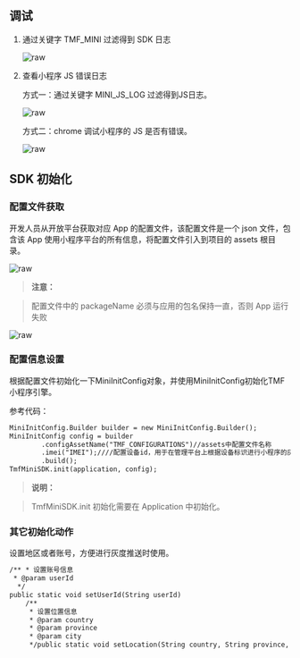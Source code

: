 ## 调试
1. 通过关键字 TMF_MINI 过滤得到 SDK 日志


   ![raw](https://write-document-release-1258344699.cos.ap-guangzhou.tencentcos.cn/100026263612/a31a0b78b8e711ed9e14525400088f3a.png?q-sign-algorithm=sha1&q-ak=AKIDLqn3DWFzCJq0j014BoVMyeTlcQhdcHtYTk_iFJzLjp5URyFlYjHRVZDnmth-t6xp&q-sign-time=1678688676;1678692276&q-key-time=1678688676;1678692276&q-header-list=&q-url-param-list=&q-signature=ee1b71625934f26d0bfde24b837024f545328b92&x-cos-security-token=5qJ7cubgkNU53ncrOzOtkv478OD7pUjae6713371ac202897f1c9c5caa50e4564Y51bK3q3b9-GLry9lxRQZqVnxW2sokvYu4HUvMUxGk3ZBzvtOsOTIQYHArq-wJubh6ZZlLH3Bz4CwddfjDdTtxyjseWPDSYGVQD6dsGFe20Jjv8kAUWfuSJ3M1HeMzfBPTzZCH27ccinh9LfSWrLcSBiqOECVXyz4H8XgM79dibFCJ-Imo-uNJeVZrTb99sb37ye4cYntTWHOFssVsXMVnq7WFA3kJ_n6dWIzNM4xkPen_GZEbljwszMdECEbtRSIrmFSPnJxu9EpZiAWTuDhk09IxcOpxu61JI6-Rcl5CxHLzVRYsEDY0xQzstnRK67ZOG3uL622LwkwU_NLnd73JozR_P2of3DCAxOIi1wRJsafBg2mmAs1iD98MdS6DVi)

2. 查看小程序 JS 错误日志


   方式一：通过关键字 MINI_JS_LOG 过滤得到JS日志。


   ![raw](https://write-document-release-1258344699.cos.ap-guangzhou.tencentcos.cn/100026263612/b66b5fc5b8e711ed9e14525400088f3a.png?q-sign-algorithm=sha1&q-ak=AKIDgEzNkBpfFw6TS6f7uDBihqxXAxD7bPcYA1R76ZuWnilWpA3fY1lUhbya5BvOdY7W&q-sign-time=1678688676;1678692276&q-key-time=1678688676;1678692276&q-header-list=&q-url-param-list=&q-signature=d9ea0b81a0c35ea6d5a9bebff520c36168e55d75&x-cos-security-token=5qJ7cubgkNU53ncrOzOtkv478OD7pUjaa59ee0721d6c62488c886432178ffac4Y51bK3q3b9-GLry9lxRQZqVnxW2sokvYu4HUvMUxGk3ZBzvtOsOTIQYHArq-wJubh6ZZlLH3Bz4CwddfjDdTtxyjseWPDSYGVQD6dsGFe20Jjv8kAUWfuSJ3M1HeMzfBPTzZCH27ccinh9LfSWrLcSBiqOECVXyz4H8XgM79dibFCJ-Imo-uNJeVZrTb99sblMNfnKFpPBqk4gRsQ6qXDxGMgTl-GI1rNQOnNeFGpkI5xZVwwVIxu71bvdCgU9F2AaWCvUrLlSBAgoSDbrsDhBoLqZOFS9M2WRiONiWd7sLUK668sVoGfate6M4ord2o2WuJn-WvjViWfLNMm3cAWlPaPOdsnpaTL05QZcS7HDDbtIMfNjSQLtm90Jta25HQ)


   方式二：chrome 调试小程序的 JS 是否有错误。


   ![raw](https://write-document-release-1258344699.cos.ap-guangzhou.tencentcos.cn/100026263612/0f5cb3acb8e811eda534525400c56988.png?q-sign-algorithm=sha1&q-ak=AKIDQ0HGVB2hQnQywzq0LeW8YJ6LHx39hjDOBNoI0346cD9aiceuz-QjAL5eMbiS0b2L&q-sign-time=1678688676;1678692276&q-key-time=1678688676;1678692276&q-header-list=&q-url-param-list=&q-signature=7f20a42eb94a3997f24d9a28899cd73356c2cfe5&x-cos-security-token=BR3002b2U42565JB60a8L0hq41GHy34a3cfbe9ec664f2a8e60b79ea6b5ee0c7eG8tPB46LUesAR5gr3Dui3h15B216KTFA68MLMNYzrcrFuDBs2DmvoPZWUc0ONDlsunCovkszhGIM2uvMkgARi_z5x8GnMZyFu97nElxc_rXQisHkIj4gfKjo7U16u6aRuc14V_62skNhJhyMSc_S0EDZ86fM1xFEygWhgyxoELHnAjbzyb_UrpLHDLTacVHRouLBQJ11Q74uSY710N0gznOSG-fE4Po8vvWiZ2F0HMnRksES-xFHa3nm-rK8YvCzjb9_8QkEwV9oXnyUGJVZbP42OygaFPj30iELh7DcazeynRL-dg4Fw4te1wpVdWfAOdRMTEPQW3j23mu_cB5aM6tkZUNPI0o20uPxKApwOOiW-bvear9VNjH1HDAGzUvM)


## SDK 初始化

### 配置文件获取

开发人员从开放平台获取对应 App 的配置文件，该配置文件是一个 json 文件，包含该 App 使用小程序平台的所有信息，将配置文件引入到项目的 assets 根目录。

![raw](https://write-document-release-1258344699.cos.ap-guangzhou.tencentcos.cn/100026263612/79b360b9b8e811ed9e14525400088f3a.png?q-sign-algorithm=sha1&q-ak=AKIDeo_nwrwrliz5D7tTW7gGWHpFsuSaIupQy9sWk0p54XzZAFyQ2iVuHoCKjdErB0b5&q-sign-time=1678688676;1678692276&q-key-time=1678688676;1678692276&q-header-list=&q-url-param-list=&q-signature=db9dc580df6338c7faad2671830d77f64e10460b&x-cos-security-token=5qJ7cubgkNU53ncrOzOtkv478OD7pUjafe7684a2848d8871cc4fdd94eb7763a8Y51bK3q3b9-GLry9lxRQZqVnxW2sokvYu4HUvMUxGk3ZBzvtOsOTIQYHArq-wJubh6ZZlLH3Bz4CwddfjDdTtxyjseWPDSYGVQD6dsGFe20Jjv8kAUWfuSJ3M1HeMzfBPTzZCH27ccinh9LfSWrLcSBiqOECVXyz4H8XgM79dibFCJ-Imo-uNJeVZrTb99sbTe3ndM3MkgM5e-B4WeTfRQydaWMG0E5fYLGlB2PnuBXPI1Mq-U38ikUwindj3hi-HHX9HYutrzhX8aLRaTTe8txEE3kn9aHhj7ocSbPhuT0fX-PjMU3hv_JUzcySfrJ5FeUbLJAeEriLhMtKo--MXd1RR4Zp8P26n3a7DtgD45CeHe17CA0-0rTa7UrZI2pj)

> **注意：**
> 

> 配置文件中的 packageName 必须与应用的包名保持一直，否则 App 运行失败
> 


![raw](https://write-document-release-1258344699.cos.ap-guangzhou.tencentcos.cn/100026263612/8c63cc45b8e811ed9e14525400088f3a.png?q-sign-algorithm=sha1&q-ak=AKIDZ7HbNRncu6WYENUPqVIeLXEwBxbySObrR6TJosfB9CHCr0xeR1znp7DbqxgiZk9Z&q-sign-time=1678688676;1678692276&q-key-time=1678688676;1678692276&q-header-list=&q-url-param-list=&q-signature=5259eaed3cfab1d858ea0b019afeb0e19a366185&x-cos-security-token=Utt7i7mFjfHWFST1Em7Vk3vRxoPea3wa5a2730e11da144225e10b2427ababec5vZX1j-FEnlF2QOemjs_RAqrdumohYJyZVpRQZbZzr5SeR9STICeOOYaC0yJcqdDOAZ9OVMSoWARKoV2uFvxdzvCDeY3VWFwufksvqAvuJPquEw_4qZrNCI0UOgp8whjdhjmHYjKiBW1Lj-WyjfMai6I0ms8jYKQGE8V5ndS4JYZm7KXyZRcC0-N7f7p5w_gdwgp-VSZvx5_YanWf3_iIgujWhYbCmRR0f1S_fu1bNRiWl0r7gmrLpbt7phRxTiISkhCTKuL3A-CTbjXix2LzipkSftPerJoXYgmGvERsR8gS8noHcjBIwdYdxpMDU_V_6ksliJK8ZwfggFnDfYLYINTWg_DcMu6BRt4WVsHGFcDnzmjqHO2VaWnttfIZ3ftQ)

### 配置信息设置

根据配置文件初始化一下MiniInitConfig对象，并使用MiniInitConfig初始化TMF小程序引擎。

参考代码：
``` html
MiniInitConfig.Builder builder = new MiniInitConfig.Builder();
MiniInitConfig config = builder
        .configAssetName("TMF_CONFIGURATIONS")//assets中配置文件名称        
        .imei("IMEI");////配置设备id，⽤于在管理平台上根据设备标识进⾏⼩程序的灰度发布使⽤(可选)        
        .build();
TmfMiniSDK.init(application, config);
```

> **说明：**
> 

> TmfMiniSDK.init 初始化需要在 Application 中初始化。
> 


### 其它初始化动作

设置地区或者账号，方便进行灰度推送时使用。
``` html
/** * 设置账号信息
 * @param userId
  */
public static void setUserId(String userId)
    /**
     * 设置位置信息
     * @param country 
     * @param province 
     * @param city 
     */public static void setLocation(String country, String province, String city)
```


